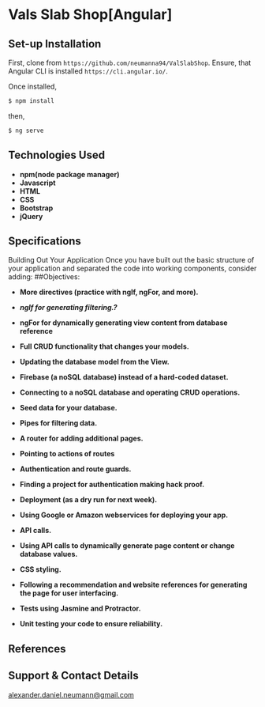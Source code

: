 # Vals Slab Shop[Angular]

## Set-up Installation

First, clone from `https://github.com/neumanna94/ValSlabShop`.
Ensure, that Angular CLI is installed `https://cli.angular.io/`.

Once installed,
```sh
$ npm install
```
then,
```sh
$ ng serve
```
## Technologies Used
* **npm(node package manager)**
* **Javascript**
* **HTML**
* **CSS**
* **Bootstrap**
* **jQuery**
## Specifications
Building Out Your Application
Once you have built out the basic structure of your application and separated the code into working components, consider adding:
##Objectives:
* **More directives (practice with ngIf, ngFor, and more).**
* ***ngIf for generating filtering.?***
* **ngFor for dynamically generating view content from database reference**
* **Full CRUD functionality that changes your models.**
* **Updating the database model from the View.**
* **Firebase (a noSQL database) instead of a hard-coded dataset.**
* **Connecting to a noSQL database and operating CRUD operations.**
* **Seed data for your database.**
* **Pipes for filtering data.**


* **A router for adding additional pages.**
* **Pointing to actions of routes**
* **Authentication and route guards.**
* **Finding a project for authentication making hack proof.**
* **Deployment (as a dry run for next week).**
* **Using Google or Amazon webservices for deploying your app.**
* **API calls.**
* **Using API calls to dynamically generate page content or change database values.**
* **CSS styling.**
* **Following a recommendation and website references for generating the page for user interfacing.**
* **Tests using Jasmine and Protractor.**
* **Unit testing your code to ensure reliability.**



## References
## Support & Contact Details
alexander.daniel.neumann@gmail.com
